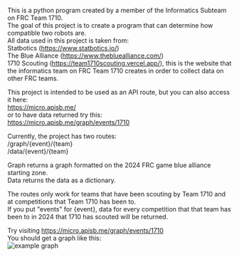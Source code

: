 This is a python program created by a member of the Informatics Subteam on FRC Team 1710.\
The goal of this project is to create a program that can determine how compatible two robots are.\
All data used in this project is taken from:\
Statbotics (https://www.statbotics.io/) \
The Blue Alliance (https://www.thebluealliance.com/) \
1710 Scouting (https://team1710scouting.vercel.app/), this is the website that the informatics team on FRC Team 1710 creates in order to collect data on other FRC teams.

This project is intended to be used as an API route, but you can also access it here:\
https://micro.apisb.me/ \
or to have data returned try this:\
https://micro.apisb.me/graph/events/1710

Currently, the project has two routes:\
/graph/{event}/{team} \
/data/{event}/{team}

Graph returns a graph formatted on the 2024 FRC game blue alliance starting zone.\
Data returns the data as a dictionary.

The routes only work for teams that have been scouting by Team 1710 and at competitions that Team 1710 has been to.\
If you put "events" for {event}, data for every competition that that team has been to in 2024 that 1710 has scouted will be returned.

Try visiting https://micro.apisb.me/graph/events/1710 \
You should get a graph like this:\
![example graph](https://cloud-9ew4as09d-hack-club-bot.vercel.app/01710.png)
